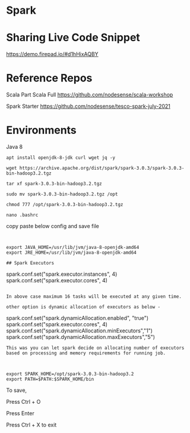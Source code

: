 # Spark

# Sharing Live Code Snippet

https://demo.firepad.io/#d1hHixAQBY


# Reference Repos

Scala Part 
Scala Full https://github.com/nodesense/scala-workshop

Spark Starter https://github.com/nodesense/tesco-spark-july-2021

# Environments

Java 8

```
apt install openjdk-8-jdk curl wget jq -y
```


```
wget https://archive.apache.org/dist/spark/spark-3.0.3/spark-3.0.3-bin-hadoop3.2.tgz

tar xf spark-3.0.3-bin-hadoop3.2.tgz

sudo mv spark-3.0.3-bin-hadoop3.2.tgz /opt

chmod 777 /opt/spark-3.0.3-bin-hadoop3.2.tgz

```

```
nano .bashrc
```

copy paste below config and save file

```


export JAVA_HOME=/usr/lib/jvm/java-8-openjdk-amd64
export JRE_HOME=/usr/lib/jvm/java-8-openjdk-amd64 

## Spark Executors

```
spark.conf.set("spark.executor.instances", 4)
spark.conf.set("spark.executor.cores", 4)
```

In above case maximum 16 tasks will be executed at any given time.

other option is dynamic allocation of executors as below -

```
spark.conf.set("spark.dynamicAllocation.enabled", "true")
spark.conf.set("spark.executor.cores", 4)
spark.conf.set("spark.dynamicAllocation.minExecutors","1")
spark.conf.set("spark.dynamicAllocation.maxExecutors","5")
```
This was you can let spark decide on allocating number of executors based on processing and memory requirements for running job.



export SPARK_HOME=/opt/spark-3.0.3-bin-hadoop3.2
export PATH=$PATH:$SPARK_HOME/bin
```


To save, 

Press  Ctrl + O

Press Enter

Press Ctrl  + X   to exit





